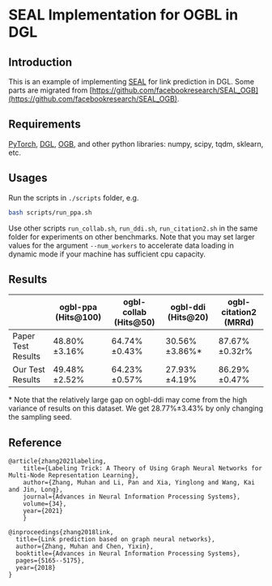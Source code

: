 # SEAL Implementation for OGBL in DGL

Introduction
------------
This is an example of implementing [SEAL](https://arxiv.org/pdf/2010.16103.pdf) for link prediction in DGL. Some parts are migrated from [https://github.com/facebookresearch/SEAL_OGB](https://github.com/facebookresearch/SEAL_OGB).

Requirements
------------
[PyTorch](https://pytorch.org/), [DGL](https://www.dgl.ai/), [OGB](https://ogb.stanford.edu/docs/home/), and other python libraries: numpy, scipy, tqdm, sklearn, etc.

Usages
------
Run the scripts in `./scripts` folder, e.g.
```bash
bash scripts/run_ppa.sh
```
Use other scripts `run_collab.sh`, `run_ddi.sh`, `run_citation2.sh` in the same folder for experiments on other benchmarks. Note that you may set larger values for the argument `--num_workers` to accelerate data loading in dynamic mode if your machine has sufficient cpu capacity.

Results
-------

|              | ogbl-ppa (Hits@100) | ogbl-collab (Hits@50) | ogbl-ddi (Hits@20) | ogbl-citation2 (MRRd) |
|--------------|---------------------|-----------------------|--------------------|---------------------|
| Paper Test Results |  48.80%&plusmn;3.16% |    64.74%&plusmn;0.43% | 30.56%&plusmn;3.86%* |   87.67%&plusmn;0.32r% |
| Our Test Results |  49.48%&plusmn;2.52% |    64.23%&plusmn;0.57% | 27.93%&plusmn;4.19% |   86.29%&plusmn;0.47% |

\* Note that the relatively large gap on ogbl-ddi may come from the high variance of results on this dataset. We get 28.77%&plusmn;3.43% by only changing the sampling seed.

Reference
---------

    @article{zhang2021labeling,
        title={Labeling Trick: A Theory of Using Graph Neural Networks for Multi-Node Representation Learning},
        author={Zhang, Muhan and Li, Pan and Xia, Yinglong and Wang, Kai and Jin, Long},
        journal={Advances in Neural Information Processing Systems},
        volume={34},
        year={2021}
        }

    @inproceedings{zhang2018link,
      title={Link prediction based on graph neural networks},
      author={Zhang, Muhan and Chen, Yixin},
      booktitle={Advances in Neural Information Processing Systems},
      pages={5165--5175},
      year={2018}
    }